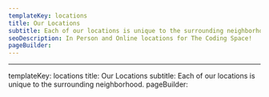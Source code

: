 ```yaml
---
templateKey: locations
title: Our Locations
subtitle: Each of our locations is unique to the surrounding neighborhood.
seoDescription: In Person and Online locations for The Coding Space!
pageBuilder:
---
```



---
templateKey: locations
title: Our Locations
subtitle: Each of our locations is unique to the surrounding neighborhood.
pageBuilder:
